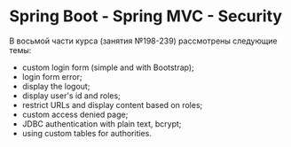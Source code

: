 # Spring Boot - Spring MVC - Security

В восьмой части курса (занятия №198-239) рассмотрены следующие темы:
- custom login form (simple and with Bootstrap);
- login form error;
- display the logout;
- display user's id and roles;
- restrict URLs and display content based on roles;
- custom access denied page;
- JDBC authentication with plain text, bcrypt;
- using custom tables for authorities.